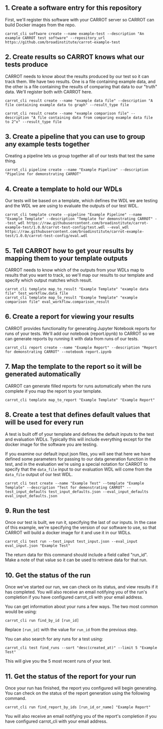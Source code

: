 ## 1. Create a software entry for this repository

First, we'll register this software with your CARROT server so CARROT can build Docker images from the repo.

```
carrot_cli software create --name example-test --description "An example CARROT test software" --repository_url https://github.com/broadinstitute/carrot-example-test
```

## 2. Create results so CARROT knows what our tests produce

CARROT needs to know about the results produced by our test so it can track them. We have two results.  One is a file containing example data, and the other is a file containing the results of comparing that data to our "truth" data.  We'll register both with CARROT here. 

```
carrot_cli result create --name "example data file" --description "A file containing example data to graph" --result_type file

carrot_cli result create --name "example comparison file" --description "A file containing data from comparing example data file to 2^x" --result_type file
```

## 3. Create a pipeline that you can use to group any example tests together

Creating a pipeline lets us group together all of our tests that test the same thing.

```
carrot_cli pipeline create --name "Example Pipeline" --description "Pipeline for demonstrating CARROT"
```

## 4. Create a template to hold our WDLs

Our tests will be based on a template, which defines the WDL we are testing and the WDL we are using to evaluate the outputs of our test WDL.

```
carrot_cli template create --pipeline "Example Pipeline" --name "Example Template" --description "Template for demonstrating CARROT" --test_wdl https://raw.githubusercontent.com/broadinstitute/carrot-example-test/1.0.0/carrot-test-config/test.wdl --eval_wdl https://raw.githubusercontent.com/broadinstitute/carrot-example-test/1.0.0/carrot-test-config/eval.wdl
```

## 5. Tell CARROT how to get your results by mapping them to your template outputs

CARROT needs to know which of the outputs from your WDLs map to results that you want to track, so we'll map our results to our template and specify which output matches which result.

```
carrot_cli template map_to_result "Example Template" "example data file" test_workflow.data_file
carrot_cli template map_to_result "Example Template" "example comparison file" eval_workflow.comparison_result
```

## 6. Create a report for viewing your results

CARROT provides functionality for generating Jupyter Notebook reports for runs of your tests.  We'll add our notebook (report.ipynb) to CARROT so we can generate reports by running it with data from runs of our tests.

```
carrot_cli report create --name "Example Report" --description "Report for demonstrating CARROT" --notebook report.ipynb
```

## 7. Map the template to the report so it will be generated automatically

CARROT can generate filled reports for runs automatically when the runs complete if you map the report to your template.

```
carrot_cli template map_to_report "Example Template" "Example Report"
```

## 8. Create a test that defines default values that will be used for every run

A test is built off of your template and defines the default inputs to the test and evaluation WDLs.  Typically this will include everything except for the docker image for the software you are testing.  

If you examine our default input json files, you will see that here we have defined some parameters for passing to our data generation function in the test, and in the evaluation we're using a special notation for CARROT to specify that the `data_file` input to our evaluation WDL will come from the `data_file` output of our test WDL.

```
carrot_cli test create --name "Example Test" --template "Example Template" --description "Test for demonstrating CARROT" --test_input_defaults test_input_defaults.json --eval_input_defaults eval_input_defaults.json
```

## 9. Run the test

Once our test is built, we run it, specifying the last of our inputs. In the case of this example, we're specifying the version of our software to use, so that CARROT will build a docker image for it and use it in our WDLs.

```
carrot_cli test run --test_input test_input.json --eval_input eval_input.json "Example Test"
```

The return data for this command should include a field called "run_id".  Make a note of that value so it can be used to retrieve data for that run.

## 10. Get the status of the run

Once we've started our run, we can check on its status, and view results if it has completed.  You will also receive an email notifying you of the run's completion if you have configured carrot_cli with your email address.

You can get information about your runs a few ways.  The two most common would be using:

```
carrot_cli run find_by_id [run_id]
```

Replace `[run_id]` with the value for `run_id` from the previous step.

You can also search for any runs for a test using:

```
carrot_cli test find_runs --sort "desc(created_at)" --limit 5 "Example Test"
```
This will give you the 5 most recent runs of your test.


## 11. Get the status of the report for your run

Once your run has finished, the report you configured will begin generating.  You can check on the status of the report generation using the following command.

```
carrot_cli run find_report_by_ids [run_id_or_name] "Example Report"
```

You will also receive an email notifying you of the report's completion if you have configured carrot_cli with your email address.